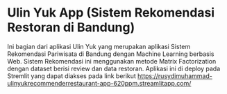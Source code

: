 # Ulin Yuk App (Sistem Rekomendasi Restoran di Bandung)

Ini bagian dari aplikasi Ulin Yuk yang merupakan aplikasi Sistem Rekomendasi Pariwisata di Bandung dengan Machine Learning berbasis Web. Sistem Rekomendasi ini menggunakan metode Matrix Factorization dengan dataset berisi review dan data restoran. Aplikasi ini di deploy pada Stremlit yang dapat diakses pada link berikut https://rusydimuhammad-ulinyukrecommenderrestaurant-app-620ppm.streamlitapp.com/
